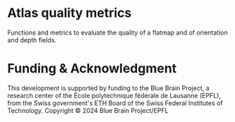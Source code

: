 # Atlas quality metrics

Functions and metrics to evaluate the quality of a flatmap and of orientation and depth fields.


# Funding & Acknowledgment
This development is supported by funding to the Blue Brain Project, a research center of the École polytechnique fédérale de Lausanne (EPFL), from the Swiss government's ETH Board of the Swiss Federal Institutes of Technology.
Copyright © 2024 Blue Brain Project/EPFL
